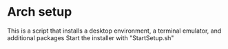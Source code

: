 # Arch setup
This is a script that installs a desktop environment, a terminal emulator, and additional packages
Start the installer with "StartSetup.sh"
